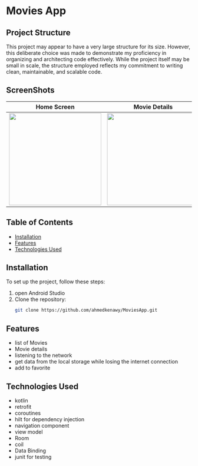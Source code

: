 # Movies App

## Project Structure

This project may appear to have a very large structure for its size. However, this deliberate choice was made to demonstrate my proficiency in organizing and architecting code effectively. While the project itself may be small in scale, the structure employed reflects my commitment to writing clean, maintainable, and scalable code.

## ScreenShots

| Home Screen | Movie Details | Favorite Movie|Home Sliding|
|------------|--------------|------------------|------------------|
| <img src="https://github.com/user-attachments/assets/fc15180d-e5d9-4786-ae2b-bfe81ccae0a4" width="250"> | <img src="https://github.com/user-attachments/assets/c69e3c7f-21a0-4275-946e-918500e5fbf9" width="250"> | <img src="https://github.com/user-attachments/assets/efb36a08-ce8a-4ce7-a748-7c1ed1d4080f" width="250"> |<img src="https://github.com/user-attachments/assets/6cbba065-2453-467e-b260-33a2aa981a34" width="250">



## Table of Contents

- [Installation](#installation)
- [Features](#features)
- [Technologies Used](#technologies-used)


## Installation

To set up the project, follow these steps:

1. open Android Studio
2. Clone the repository:
   ```bash
   git clone https://github.com/ahmedkenawy/MoviesApp.git

## Features

- list of Movies
- Movie details
- listening to the network
- get data from the local storage while losing the internet connection
- add to favorite

## Technologies Used

- kotlin
- retrofit
- coroutines
- hilt for dependency injection
- navigation component
- view model
- Room
- coil
- Data Binding
- junit for testing


